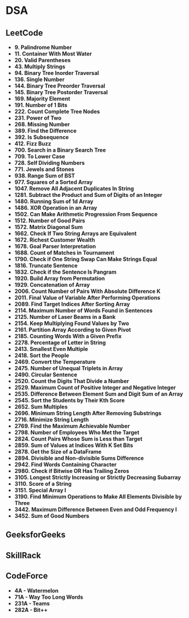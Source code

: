 # DSA

## LeetCode

- **9. Palindrome Number**
- **11. Container With Most Water**
- **20. Valid Parentheses**
- **43. Multiply Strings**
- **94. Binary Tree Inorder Traversal**
- **136. Single Number**
- **144. Binary Tree Preorder Traversal**
- **145. Binary Tree Postorder Traversal**
- **169. Majority Element**
- **191. Number of 1 Bits**
- **222. Count Complete Tree Nodes**
- **231. Power of Two**
- **268. Missing Number**
- **389. Find the Difference**
- **392. Is Subsequence**
- **412. Fizz Buzz**
- **700. Search in a Binary Search Tree**
- **709. To Lower Case**
- **728. Self Dividing Numbers**
- **771. Jewels and Stones**
- **938. Range Sum of BST**
- **977. Squares of a Sorted Array**
- **1047. Remove All Adjacent Duplicates In String**
- **1281. Subtract the Product and Sum of Digits of an Integer**
- **1480. Running Sum of 1d Array**
- **1486. XOR Operation in an Array**
- **1502. Can Make Arithmetic Progression From Sequence**
- **1512. Number of Good Pairs**
- **1572. Matrix Diagonal Sum**
- **1662. Check If Two String Arrays are Equivalent**
- **1672. Richest Customer Wealth**
- **1678. Goal Parser Interpretation**
- **1688. Count of Matches in Tournament**
- **1790. Check if One String Swap Can Make Strings Equal**
- **1816. Truncate Sentence**
- **1832. Check if the Sentence Is Pangram**
- **1920. Build Array from Permutation**
- **1929. Concatenation of Array**
- **2006. Count Number of Pairs With Absolute Difference K**
- **2011. Final Value of Variable After Performing Operations**
- **2089. Find Target Indices After Sorting Array**
- **2114. Maximum Number of Words Found in Sentences**
- **2125. Number of Laser Beams in a Bank**
- **2154. Keep Multiplying Found Values by Two**
- **2161. Partition Array According to Given Pivot**
- **2185. Counting Words With a Given Prefix**
- **2278. Percentage of Letter in String**
- **2413. Smallest Even Multiple**
- **2418. Sort the People**
- **2469. Convert the Temperature**
- **2475. Number of Unequal Triplets in Array**
- **2490. Circular Sentence**
- **2520. Count the Digits That Divide a Number**
- **2529. Maximum Count of Positive Integer and Negative Integer**
- **2535. Difference Between Element Sum and Digit Sum of an Array**
- **2545. Sort the Students by Their Kth Score**
- **2652. Sum Multiples**
- **2696. Minimum String Length After Removing Substrings**
- **2716. Minimize String Length**
- **2769. Find the Maximum Achievable Number**
- **2798. Number of Employees Who Met the Target**
- **2824. Count Pairs Whose Sum is Less than Target**
- **2859. Sum of Values at Indices With K Set Bits**
- **2878. Get the Size of a DataFrame**
- **2894. Divisible and Non-divisible Sums Difference**
- **2942. Find Words Containing Character**
- **2980. Check if Bitwise OR Has Trailing Zeros**
- **3105. Longest Strictly Increasing or Strictly Decreasing Subarray**
- **3110. Score of a String**
- **3151. Special Array I**
- **3190. Find Minimum Operations to Make All Elements Divisible by Three**
- **3442. Maximum Difference Between Even and Odd Frequency I**
- **3452. Sum of Good Numbers**


## GeeksforGeeks

## SkillRack

## CodeForce

- **4A - Watermelon**
- **71A - Way Too Long Words**
- **231A - Teams**
- **282A - Bit++**